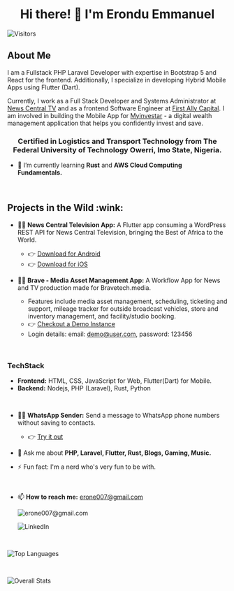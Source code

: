 <h1 align="center">Hi there! 👋 I'm Erondu Emmanuel</h1>

![Visitors](https://visitor-badge.laobi.icu/badge?page_id=neodavids.neodavids)

<h2>About Me</h2>

I am a Fullstack PHP Laravel Developer with expertise in Bootstrap 5 and React for the frontend. Additionally, I specialize in developing Hybrid Mobile Apps using Flutter (Dart).

Currently, I work as a Full Stack Developer and Systems Administrator at [News Central TV](https://newscentral.africa) and as a frontend Software Engineer at [First Ally Capital](https://first-allyasset.com). I am involved in building the Mobile App for [Myinvestar](https://myinvestar.ng) - a digital wealth management application that helps you confidently invest and save.

<h3 align="center">Certified in Logistics and Transport Technology from The Federal University of Technology Owerri, Imo State, Nigeria.</h3>

- 🌱 I’m currently learning **Rust** and **AWS Cloud Computing Fundamentals.**

<br>

<h2>Projects in the Wild :wink:</h2>

- 👨‍💻 **News Central Television App:** A Flutter app consuming a WordPress REST API for News Central Television, bringing the Best of Africa to the World.
  - 👉 [Download for Android](https://play.google.com/store/apps/details?id=app.newscentral.africa&hl=gl&gl=US)
  - 👉 [Download for iOS](https://apps.apple.com/us/app/news-central-tv-africa/id1544073979)

- 👨‍💻 **Brave - Media Asset Management App:** A Workflow App for News and TV production made for Bravetech.media.
  - Features include media asset management, scheduling, ticketing and support, mileage tracker for outside broadcast vehicles, store and inventory management, and facility/studio booking.
  - 👉 [Checkout a Demo Instance](http://154.113.177.237:8006)
  - Login details: email: demo@user.com, password: 123456

<br>

<h3>TechStack</h3>

- **Frontend:** 
HTML, CSS, JavaScript for Web, Flutter(Dart) for Mobile. 
- **Backend:** 
Nodejs, PHP (Laravel), Rust, Python

<br>

- 👨‍💻 **WhatsApp Sender:** Send a message to WhatsApp phone numbers without saving to contacts.
  - 👉 [Try it out](https://qodestone.dev/whatsapp-sender)

- 💬 Ask me about **PHP, Laravel, Flutter, Rust, Blogs, Gaming, Music.**

- ⚡ Fun fact: I'm a nerd who's very fun to be with.

<br>

- 📫 **How to reach me:** [erone007@gmail.com](mailto:erone007@gmail.com)


  ![erone007@gmail.com](https://img.shields.io/badge/Gmail-D14836?style=for-the-badge&logo=gmail&logoColor=white)

  ![LinkedIn](https://img.shields.io/badge/LinkedIn-0077B5?style=for-the-badge&logo=linkedin&logoColor=white)


<br>

![Top Languages](https://github-readme-stats.vercel.app/api/top-langs/?username=theerondu&layout=compact)

<br>

![Overall Stats](https://github-readme-stats.vercel.app/api?username=theerondu&count_private=true&show_icons=true&hide=contribs)

<!-- BLOG-POST-LIST:START -->
<!-- BLOG-POST-LIST:END -->
